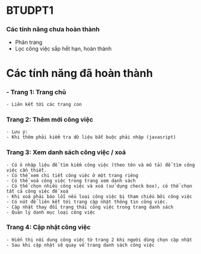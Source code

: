 # BTUDPT1

### Các tính năng chưa hoàn thành
- Phân trang 
- Lọc công việc sắp hết hạn, hoàn thành

# Các tính năng đã hoàn thành

### - Trang 1: Trang chủ

    - Liên kết tới các trang con

### Trang 2: Thêm mới công việc

    - Lưu ý:
    - Khi thêm phải kiểm tra dữ liệu bắt buộc phải nhập (javasript)

### Trang 3: Xem danh sách công việc / xoá

    - Có ô nhập liệu để tìm kiếm công việc (theo tên và mô tả) để tìm công việc cần thiết.
    - Có thể xem chi tiết công việc ở một trang riêng
    - Có thể xoá công việc trong trang xem danh sách
    - Có thể chọn nhiều công việc và xoá (sử dụng check box), có thể chọn tất cả công việc để xoá
    - Khi xoá phải báo lỗi nếu loại công việc bị tham chiếu bởi công việc
    - Có nút để liên kết tới trang cập nhật thông tin công việc.
    - Cập nhật thay đổi trạng thái công việc trong trang danh sách
    - Quản lý danh mục loại công việc

### Trang 4: Cập nhật công việc

    - Hiển thị nội dung công việc từ trang 2 khi người dùng chọn cập nhật
    - Sau khi cập nhật sẽ quay về trang danh sách công việc
